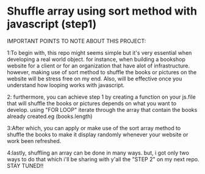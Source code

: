# Shuffle array using sort method with javascript (step1)
IMPORTANT POINTS TO NOTE ABOUT THIS PROJECT:

1:To begin with, this repo might seems simple but it's very essential when developing a real world object. for instance, when building a bookshop website for a client or for an organization that have alot of infrastructure. however, making use of sort method to shuffle the books or pictures on the website will be stress free on my end. Also, will be effective once you understand how looping works with javascript.

2: furthermore, you can achieve step 1 by creating a function on your js.file that will shuffle the books or pictures depends on what you want to develop. using "FOR LOOP" iterate through the array that contain the books already created.eg (books.length)

3:After which, you can apply or make use of the sort array method to shuffle the books to make it display randomly whenever your website or work been refreshed.

4:lastly, shuffling an array can be done in many ways. but, i got only two ways to do that which i'll be sharing with y'all the "STEP 2" on my next repo. STAY TUNED!!




 
